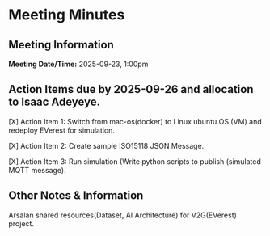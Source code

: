 # Meeting Minutes
## Meeting Information
**Meeting Date/Time:** 2025-09-23, 1:00pm  
## Action Items due by 2025-09-26 and allocation to Isaac Adeyeye.

[X] Action Item 1:
Switch from mac-os(docker) to Linux ubuntu OS (VM) and redeploy EVerest for simulation.

[X] Action Item 2:
Create sample ISO15118 JSON Message.

[X] Action Item 3:
Run simulation (Write python scripts to publish (simulated MQTT message).

## Other Notes & Information
Arsalan shared resources(Dataset, AI Architecture) for V2G(EVerest) project.
           
